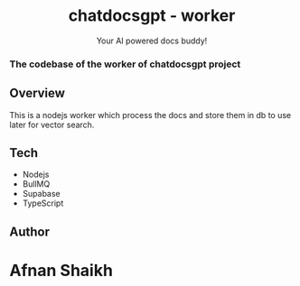<div align="center">
  
  <h1>chatdocsgpt - worker</h1>

  <p>Your AI powered docs buddy!</p>
</div>

### The codebase of the worker of chatdocsgpt project

## Overview

This is a nodejs worker which process the docs and store them in db to use later for vector search.

## Tech

- Nodejs
- BullMQ
- Supabase
- TypeScript

## Author

# Afnan Shaikh
